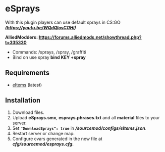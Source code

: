 # eSprays
With this plugin players can use default sprays in CS:GO ***(https://youtu.be/WQdQlosCOHI)***

**AlliedModders: https://forums.alliedmods.net/showthread.php?t=335330**

- Commands: /sprays, /spray, /graffiti
- Bind on use spray **bind KEY +spray**

## Requirements
 - [eItems](https://github.com/ESK0/eItems) (latest)

## Installation
1. Download files.
2. Upload **eSprays.smx**, **esprays.phrases.txt** and all **material** files to your server.
3. Set **`"DownloadSprays": true`** in ***/sourcemod/configs/eItems.json***.
4. Restart server or change map.
5. Configure cvars generated in the new file at ***cfg/sourcemod/esprays.cfg***.
